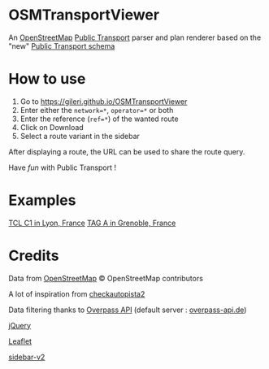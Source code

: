 OSMTransportViewer
==================

An [OpenStreetMap](//openstreetmap.org) [Public Transport](//wiki.openstreetmap.org/wiki/Public_transport) parser and plan renderer based on the "new" [Public Transport schema](//wiki.openstreetmap.org/wiki/Proposed_features/Public_Transport)

# How to use #


1. Go to https://gileri.github.io/OSMTransportViewer
2. Enter either the `network=*`, `operator=*` or both
3. Enter the reference (`ref=*`) of the wanted route 
4. Click on Download
5. Select a route variant in the sidebar

After displaying a route, the URL can be used to share the route query.

Have *fun* with Public Transport !

# Examples #

[TCL C1 in Lyon, France](http://gileri.github.io/OSMTransportViewer/?network=TCL&operator=&ref=C1)
[TAG A in Grenoble, France](http://localhost:8000/?network=&operator=TAG&ref=A)

# Credits #

Data from [OpenStreetMap](http://www.openstreetmap.org) © OpenStreetMap contributors

A lot of inspiration from [checkautopista2](https://github.com/k1wiosm/checkautopista2)

Data filtering thanks to [Overpass API](http://wiki.openstreetmap.org/wiki/Overpass_API) (default server : [overpass-api.de](http://overpass-api.de/))

[jQuery](http://jquery.com/)

[Leaflet](http://leafletjs.com)

[sidebar-v2](https://github.com/Turbo87/sidebar-v2/)
